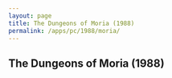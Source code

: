 ```yaml
---
layout: page
title: The Dungeons of Moria (1988)
permalink: /apps/pc/1988/moria/
---
```


The Dungeons of Moria (1988)
---
